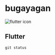 # bugayagan

![flutter icon](https://logowik.com/content/uploads/images/t_flutter5786.jpg)

## Flutter
`git status`
